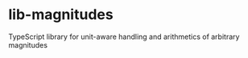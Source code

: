 # lib-magnitudes
TypeScript library for unit-aware handling and arithmetics of arbitrary magnitudes
